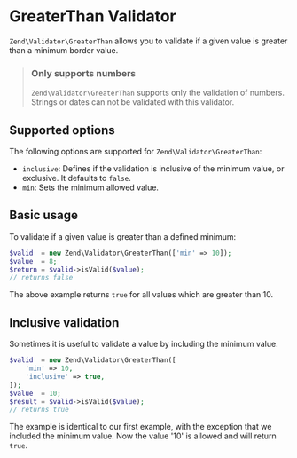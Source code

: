 # GreaterThan Validator

`Zend\Validator\GreaterThan` allows you to validate if a given value is greater
than a minimum border value.

> ### Only supports numbers
>
> `Zend\Validator\GreaterThan` supports only the validation of numbers. Strings
> or dates can not be validated with this validator.

## Supported options

The following options are supported for `Zend\Validator\GreaterThan`:

- `inclusive`: Defines if the validation is inclusive of the minimum value,
  or exclusive. It defaults to `false`.
- `min`: Sets the minimum allowed value.

## Basic usage

To validate if a given value is greater than a defined minimum:

```php
$valid  = new Zend\Validator\GreaterThan(['min' => 10]);
$value  = 8;
$return = $valid->isValid($value);
// returns false
```

The above example returns `true` for all values which are greater than 10.

## Inclusive validation

Sometimes it is useful to validate a value by including the minimum value.

```php
$valid  = new Zend\Validator\GreaterThan([
    'min' => 10,
    'inclusive' => true,
]);
$value  = 10;
$result = $valid->isValid($value);
// returns true
```

The example is identical to our first example, with the exception that we
included the minimum value. Now the value '10' is allowed and will return
`true`.
